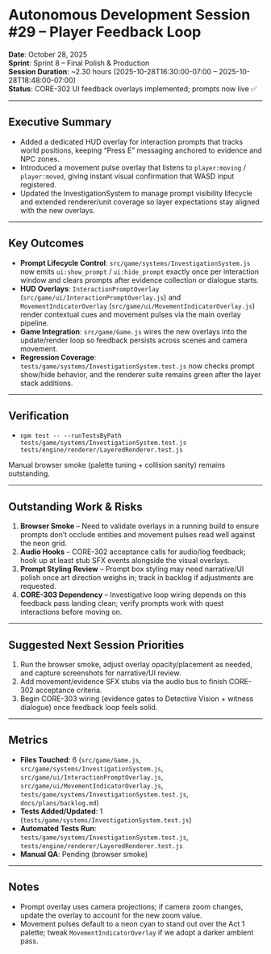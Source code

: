 # Autonomous Development Session #29 – Player Feedback Loop

**Date**: October 28, 2025  
**Sprint**: Sprint 8 – Final Polish & Production  
**Session Duration**: ~2.30 hours (2025-10-28T16:30:00-07:00 – 2025-10-28T18:48:00-07:00)  
**Status**: CORE-302 UI feedback overlays implemented; prompts now live ✅

---

## Executive Summary
- Added a dedicated HUD overlay for interaction prompts that tracks world positions, keeping “Press E” messaging anchored to evidence and NPC zones.
- Introduced a movement pulse overlay that listens to `player:moving` / `player:moved`, giving instant visual confirmation that WASD input registered.
- Updated the InvestigationSystem to manage prompt visibility lifecycle and extended renderer/unit coverage so layer expectations stay aligned with the new overlays.

---

## Key Outcomes
- **Prompt Lifecycle Control**: `src/game/systems/InvestigationSystem.js` now emits `ui:show_prompt` / `ui:hide_prompt` exactly once per interaction window and clears prompts after evidence collection or dialogue starts.
- **HUD Overlays**: `InteractionPromptOverlay` (`src/game/ui/InteractionPromptOverlay.js`) and `MovementIndicatorOverlay` (`src/game/ui/MovementIndicatorOverlay.js`) render contextual cues and movement pulses via the main overlay pipeline.
- **Game Integration**: `src/game/Game.js` wires the new overlays into the update/render loop so feedback persists across scenes and camera movement.
- **Regression Coverage**: `tests/game/systems/InvestigationSystem.test.js` now checks prompt show/hide behavior, and the renderer suite remains green after the layer stack additions.

---

## Verification
- `npm test -- --runTestsByPath tests/game/systems/InvestigationSystem.test.js tests/engine/renderer/LayeredRenderer.test.js`

Manual browser smoke (palette tuning + collision sanity) remains outstanding.

---

## Outstanding Work & Risks
1. **Browser Smoke** – Need to validate overlays in a running build to ensure prompts don’t occlude entities and movement pulses read well against the neon grid.
2. **Audio Hooks** – CORE-302 acceptance calls for audio/log feedback; hook up at least stub SFX events alongside the visual overlays.
3. **Prompt Styling Review** – Prompt box styling may need narrative/UI polish once art direction weighs in; track in backlog if adjustments are requested.
4. **CORE-303 Dependency** – Investigative loop wiring depends on this feedback pass landing clean; verify prompts work with quest interactions before moving on.

---

## Suggested Next Session Priorities
1. Run the browser smoke, adjust overlay opacity/placement as needed, and capture screenshots for narrative/UI review.
2. Add movement/evidence SFX stubs via the audio bus to finish CORE-302 acceptance criteria.
3. Begin CORE-303 wiring (evidence gates to Detective Vision + witness dialogue) once feedback loop feels solid.

---

## Metrics
- **Files Touched**: 6 (`src/game/Game.js`, `src/game/systems/InvestigationSystem.js`, `src/game/ui/InteractionPromptOverlay.js`, `src/game/ui/MovementIndicatorOverlay.js`, `tests/game/systems/InvestigationSystem.test.js`, `docs/plans/backlog.md`)
- **Tests Added/Updated**: 1 (`tests/game/systems/InvestigationSystem.test.js`)
- **Automated Tests Run**: `tests/game/systems/InvestigationSystem.test.js`, `tests/engine/renderer/LayeredRenderer.test.js`
- **Manual QA**: Pending (browser smoke)

---

## Notes
- Prompt overlay uses camera projections; if camera zoom changes, update the overlay to account for the new zoom value.
- Movement pulses default to a neon cyan to stand out over the Act 1 palette; tweak `MovementIndicatorOverlay` if we adopt a darker ambient pass.
